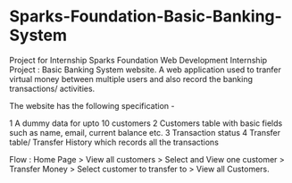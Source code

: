 # Sparks-Foundation-Basic-Banking-System
Project for Internship
Sparks Foundation Web Development Internship Project : Basic Banking System website. A web application used to tranfer virtual money between multiple users and also record the banking transactions/ activities.

The website has the following specification -

   1 A dummy data for upto 10 customers
   2 Customers table with basic fields such as name, email, current balance etc.
   3 Transaction status
   4 Transfer table/ Transfer History which records all the transactions

Flow : Home Page > View all customers > Select and View one customer > Transfer Money > Select customer to transfer to > View all Customers.
